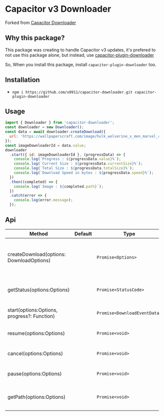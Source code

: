 # Capacitor v3 Downloader

Forked from [Capacitor Downloader](https://github.com/triniwiz/capacitor-downloader)

## Why this package?

This package was creating to handle Capacitor v3 updates, it's prefered to not use this package alone, but instead, use [capacitor-plugin-downloader](https://www.npmjs.com/package/capacitor-plugin-downloader)

So, When you install this package, install `capacitor-plugin-downloader` too.

## Installation

* `npm i https://github.com/x0911/capacitor-downloader.git capacitor-plugin-downloader`

## Usage 

```js
import { Downloader } from 'capacitor-downloader';
const downloader = new Downloader();
const data = await downloader.createDownload({
  url: 'https://wallpaperscraft.com/image/hulk_wolverine_x_men_marvel_comics_art_99032_3840x2400.jpg'
});
const imageDownloaderId = data.value;
downloader
  .start({ id: imageDownloaderId }, (progressData) => {
    console.log(`Progress : ${progressData.value}%`);
    console.log(`Current Size : ${progressData.currentSize}%`);
    console.log(`Total Size : ${progressData.totalSize}%`);
    console.log(`Download Speed in bytes : ${progressData.speed}%`);
  })
  .then((completed) => {
    console.log(`Image : ${completed.path}`);
  })
  .catch(error => {
    console.log(error.message);
  });
```

## Api

| Method                                   | Default | Type                         | Description                                           |
| ---------------------------------------- | ------- | ---------------------------- | ----------------------------------------------------- |
| createDownload(options: DownloadOptions) |         | `Promise<Options>`                     | Creates a download task it returns the id of the task |
| getStatus(options:Options)                    |         | `Promise<StatusCode>`                 | Gets the status of a download task.                   |
| start(options:Options, progress?: Function)   |         | `Promise<DownloadEventData>` | Starts a download task.                               |  |
| resume(options:Options)                       |         | `Promise<void>`                       | Resumes a download task.                              |
| cancel(options:Options)                       |         | `Promise<void>`                       | Cancels a download task.                              |
| pause(options:Options)                        |         | `Promise<void>`                       | Pauses a download task.                               |
| getPath(options:Options)                      |         | `Promise<void>`                       | Return the path of a download task.                   |
